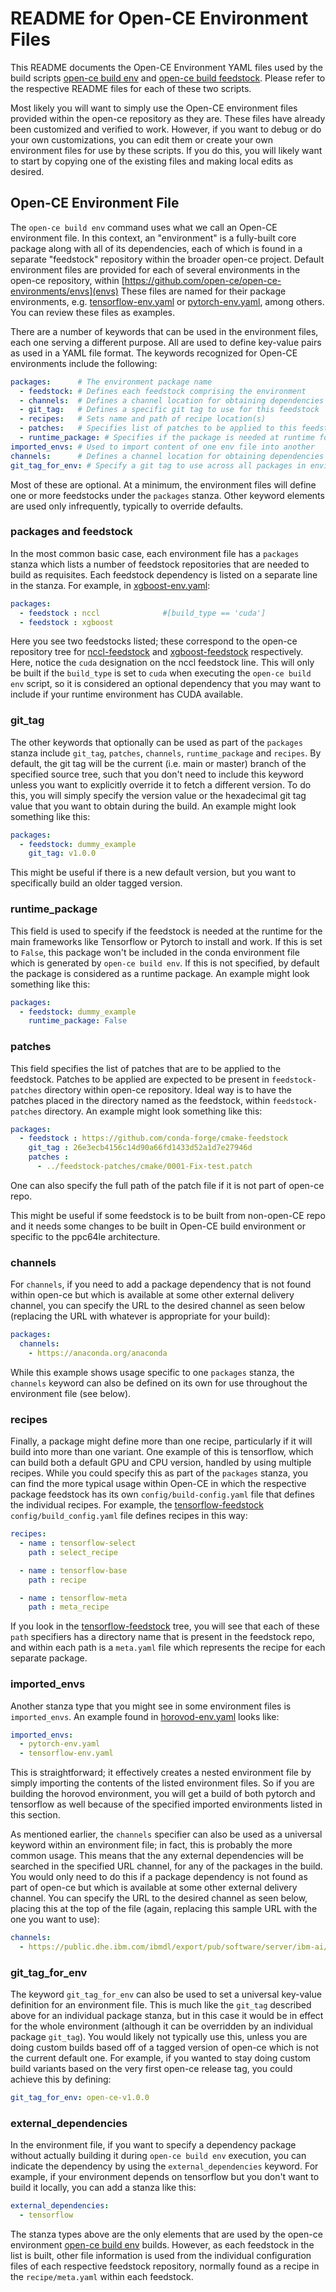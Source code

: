 
# README for Open-CE Environment Files

This README documents the Open-CE Environment YAML files used by the build scripts
[open-ce build env](https://github.com/open-ce/open-ce/blob/master/doc/README.open_ce_build.md#open-ce-build-env-sub-command)
and [open-ce build feedstock](https://github.com/open-ce/open-ce/blob/master/doc/README.open_ce_build.md#open-ce-build-feedstock-sub-command).
Please refer to the respective README files for each of these two scripts.

Most likely you will want to simply use the Open-CE environment files provided within the
open-ce repository as they are. These files have already been customized and
verified to work. However, if you want to debug or do your own customizations,
you can edit them or create your own environment files for use by these scripts. If you
do this, you will likely want to start by copying one of the existing files and
making local edits as desired.

## Open-CE Environment File

The `open-ce build env` command uses what we call an Open-CE environment file.
In this context, an "environment" is a fully-built core package along with all
of its dependencies, each of which is found in a separate "feedstock" repository
within the broader open-ce project.
Default environment files are provided for each of several environments in the open-ce
repository, within [https://github.com/open-ce/open-ce-environments/envs](envs)
These files are named for their package environments, e.g.
[tensorflow-env.yaml](envs/tensorflow-env.yaml)
or [pytorch-env.yaml](envs/pytorch-env.yaml),
among others. You can review these files as examples.

There are a number of keywords that can be used in the environment files, each one
serving a different purpose. All are used to define key-value pairs as used in a
YAML file format. The keywords recognized for Open-CE environments include the
following:

```yaml
packages:      # The environment package name
  - feedstock: # Defines each feedstock comprising the environment
  - channels:  # Defines a channel location for obtaining dependencies
  - git_tag:   # Defines a specific git tag to use for this feedstock
  - recipes:   # Sets name and path of recipe location(s)
  - patches:   # Specifies list of patches to be applied to this feedstock
  - runtime_package: # Specifies if the package is needed at runtime for the main frameworks to install
imported_envs: # Used to import content of one env file into another
channels:      # Defines a channel location for obtaining dependencies
git_tag_for_env: # Specify a git tag to use across all packages in environment
```

Most of these are optional. At a minimum, the environment files will define one
or more feedstocks under the `packages` stanza. Other keyword elements are used
only infrequently, typically to override defaults.

### packages and feedstock

In the most common basic case, each environment file has a `packages` stanza
which lists a number of feedstock repositories that are needed to build as
requisites. Each feedstock dependency is listed on a separate line in the stanza.
For example, in [xgboost-env.yaml](../envs/xgboost-env.yaml):

```yaml
packages:
  - feedstock : nccl              #[build_type == 'cuda']
  - feedstock : xgboost
```

Here you see two feedstocks listed; these correspond to the open-ce repository
tree for [nccl-feedstock](https://github.com/open-ce/nccl-feedstock) and
[xgboost-feedstock](https://github.com/open-ce/xgboost-feedstock) respectively.
Here, notice the `cuda` designation on the nccl feedstock line. This will only
be built if the `build_type` is set to `cuda` when executing the `open-ce build env`
script, so it is considered an optional dependency that you may want to include
if your runtime environment has CUDA available.

### git_tag

The other keywords that optionally can be used as part of the `packages` stanza
include `git_tag`, `patches`, `channels`, `runtime_package` and `recipes`. By default,
the git tag will be the current (i.e. main or master) branch of the specified source
tree, such that you don't need to include this keyword unless you want to explicitly
override it to fetch a different version. To do this, you will simply specify the version
value or the hexadecimal git tag value that you want to obtain during the build.
An example might look something like this:

```yaml
packages:
  - feedstock: dummy_example
    git_tag: v1.0.0
```

This might be useful if there is a new default version, but you want to
specifically build an older tagged version.

### runtime_package

This field is used to specify if the feedstock is needed at the runtime for the main
frameworks like Tensorflow or Pytorch to install and work. If this is set to `False`,
this package won't be included in the conda environment file which is generated by `open-ce build env`.
If this is not specified, by default the package is considered as a runtime package.
An example might look something like this:

```yaml
packages:
  - feedstock: dummy_example
    runtime_package: False
```

### patches

This field specifies the list of patches that are to be applied to the feedstock.
Patches to be applied are expected to be present in `feedstock-patches` directory
within open-ce repository. Ideal way is to have the patches placed in the directory named
as the feedstock, within `feedstock-patches` directory.
An example might look something like this:

```yaml
packages:
  - feedstock : https://github.com/conda-forge/cmake-feedstock
    git_tag : 26e3ecb4156c14d90a66fd1433d52a1d7e27946d
    patches :
      - ../feedstock-patches/cmake/0001-Fix-test.patch
```

One can also specify the full path of the patch file if it is not part of open-ce repo.

This might be useful if some feedstock is to be built from non-open-CE repo and it needs some
changes to be built in Open-CE build environment or specific to the ppc64le architecture.

### channels

For `channels`, if you need to add a package dependency that is not found within
open-ce but which is available at some other external delivery channel, you can
specify the URL to the desired channel as seen below (replacing the URL with
whatever is appropriate for your build):

```yaml
packages:
  channels:
    - https://anaconda.org/anaconda
```

While this example shows usage specific to one `packages` stanza, the `channels`
keyword can also be defined on its own for use throughout the environment file
(see below).

### recipes

Finally, a package might define more than one recipe, particularly if it will
build into more than one variant. One example of this is tensorflow, which
can build both a default GPU and CPU version, handled by using multiple
recipes. While you could specify this as part of the `packages` stanza, you
can find the more typical usage within Open-CE in which the respective
package feedstock has its own `config/build-config.yaml` file that defines
the individual recipes. For example, the
[tensorflow-feedstock](https://github.com/open-ce/tensorflow-feedstock)
`config/build_config.yaml` file defines recipes in this way:

```yaml
recipes:
  - name : tensorflow-select
    path : select_recipe

  - name : tensorflow-base
    path : recipe

  - name : tensorflow-meta
    path : meta_recipe
```

If you look in the
[tensorflow-feedstock](https://github.com/open-ce/tensorflow-feedstock) tree,
you will see that each of these `path` specifiers has a directory name that is
present in the feedstock repo, and within each path is a `meta.yaml` file which
represents the recipe for each separate package.

### imported_envs

Another stanza type that you might see in some environment files is
`imported_envs`. An example found in
[horovod-env.yaml](envs/horovod-env.yaml)
looks like:

```yaml
imported_envs:
  - pytorch-env.yaml
  - tensorflow-env.yaml
```

This is straightforward; it effectively creates a nested environment file by simply
importing the contents of the listed environment files. So if you are building the
horovod environment, you will get a build of both pytorch and tensorflow as well
because of the specified imported environments listed in this section.

As mentioned earlier, the `channels` specifier can also be used as a universal keyword
within an environment file; in fact, this is probably the more common usage.
This means that the any external dependencies will be searched in the specified
URL channel, for any of the packages in the build. You would only need to do this if
a package dependency is not found as part of open-ce but which is available
at some other external delivery channel. You can specify the URL to the desired
channel as seen below, placing this at the top of the file (again, replacing this
sample URL with the one you want to use):

```yaml
channels:
  - https://public.dhe.ibm.com/ibmdl/export/pub/software/server/ibm-ai/conda/
```

### git_tag_for_env

The keyword `git_tag_for_env` can also be used to set a universal key-value definition
for an environment file. This is much like the `git_tag` described above for an
individual package stanza, but in this case it would be in effect for the whole
environment (although it can be overridden by an individual package `git_tag`).
You would likely not typically use this, unless you are doing custom builds based
off of a tagged version of open-ce which is not the current default one. For
example, if you wanted to stay doing custom build variants based on the very first
open-ce release tag, you could achieve this by defining:

```yaml
git_tag_for_env: open-ce-v1.0.0
```

### external_dependencies

In the environment file, if you want to specify a dependency package without actually
building it during `open-ce build env` execution, you can indicate the dependency by using
the `external_dependencies` keyword. For example, if your environment depends on
tensorflow but you don't want to build it locally, you can add a stanza like this:

```yaml
external_dependencies:
  - tensorflow
```

The stanza types above are the only elements that are used by the open-ce environment
[open-ce build env](https://github.com/open-ce/open-ce/blob/master/doc/README.open_ce_build.md#open-ce-build-env-sub-command) builds. However, as each feedstock in the list is
built, other file information is used from the individual configuration files of each
respective feedstock repository, normally found as a recipe in the `recipe/meta.yaml`
within each feedstock.
